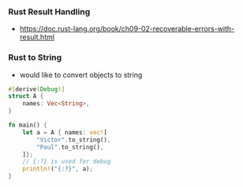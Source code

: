 ### Rust Result Handling
- https://doc.rust-lang.org/book/ch09-02-recoverable-errors-with-result.html

### Rust to String
- would like to convert objects to string
```rust
#[derive(Debug)]
struct A {
    names: Vec<String>,
}

fn main() {
    let a = A { names: vec![
        "Victor".to_string(),
        "Paul".to_string(),
    ]};
    // {:?} is used for debug
    println!("{:?}", a);
}
```
